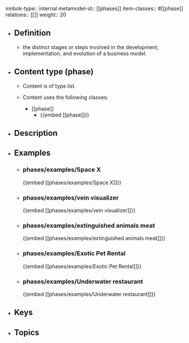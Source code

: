 innbok-type:: internal
metamodel-id:: [[phases]]
item-classes:: #[[phase]]
relations:: [[]]
weight:: 20

- ## Definition
  - the distinct stages or steps involved in the development, implementation, and evolution of a business model.
- ## Content type (phase)
  - Content is of type list.
  
  - Content uses the following classes:
    - [[phase]]
      - {{embed [[phase]]}}
  
- ## Description
- ## Examples
  - ### phases/examples/Space X
    {{embed [[phases/examples/Space X]]}}
  - ### phases/examples/vein visualizer
    {{embed [[phases/examples/vein visualizer]]}}
  - ### phases/examples/extinguished animals meat
    {{embed [[phases/examples/extinguished animals meat]]}}
  - ### phases/examples/Exotic Pet Rental
    {{embed [[phases/examples/Exotic Pet Rental]]}}
  - ### phases/examples/Underwater restaurant
    {{embed [[phases/examples/Underwater restaurant]]}}
  
- ## Keys
  
- ## Topics
  

